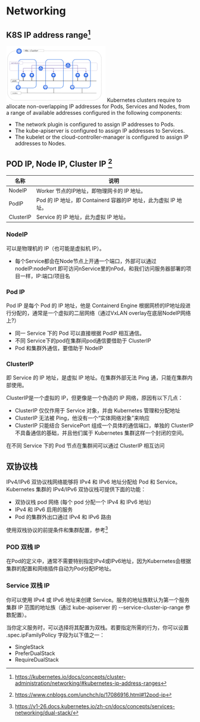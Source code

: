 # Networking
## K8S IP address range[^3]
![alt text](k8s-ip-address-range.png)
Kubernetes clusters require to allocate non-overlapping IP addresses for Pods, Services and Nodes, from a range of available addresses configured in the following components:

* The network plugin is configured to assign IP addresses to Pods.
* The kube-apiserver is configured to assign IP addresses to Services.
* The kubelet or the cloud-controller-manager is configured to assign IP addresses to Nodes.

## POD IP, Node IP, Cluster IP [^2]  
|名称|说明|
|-|-|
|NodeIP|Worker 节点的IP地址，即物理网卡的 IP 地址。|
|PodIP|	Pod 的 IP 地址，即 Containerd 容器的IP 地址，此为虚拟 IP 地址。|
|ClusterIP|	Service 的 IP 地址，此为虚拟 IP 地址。|

### NodeIP
可以是物理机的 IP（也可能是虚拟机 IP）。

* 每个Service都会在Node节点上开通一个端口，外部可以通过 nodeIP:nodePort 即可访问nService里的nPod，和我们访问服务器部署的项目一样，IP:端口/项目名

### Pod IP
Pod IP 是每个 Pod 的 IP 地址，他是 Containerd Engine 根据网桥的IP地址段进行分配的，通常是一个虚拟的二层网络（通过VxLAN overlay在底层NodeIP网络上?）

* 同一 Service 下的 Pod 可以直接根据 PodIP 相互通信。
* 不同 Service下的pod在集群间pod通信要借助于 ClusterIP
* Pod 和集群外通信，要借助于 NodeIP

### ClusterIP
即 Service 的 IP 地址，是虚拟 IP 地址。在集群外部无法 Ping 通，只能在集群内部使用。

ClusterIP是一个虚拟的 IP，但更像是一个伪造的 IP 网络，原因有以下几点：

* ClusterIP 仅仅作用于 Service 对象，并由 Kubernetes 管理和分配地址
* ClusterIP 无法被 Ping，他没有一个“实体网络对象”来响应
* ClusterIP 只能结合 ServicePort 组成一个具体的通信端口，单独的 ClusterIP 不具备通信的基础，并且他们属于 Kubernetes 集群这样一个封闭的空间。

在不同 Service 下的 Pod 节点在集群间可以通过 ClusterIP 相互访问



## 双协议栈
IPv4/IPv6 双协议栈网络能够将 IPv4 和 IPv6 地址分配给 Pod 和 Service。
Kubernetes 集群的 IPv4/IPv6 双协议栈可提供下面的功能：

* 双协议栈 pod 网络 (每个 pod 分配一个 IPv4 和 IPv6 地址)
* IPv4 和 IPv6 启用的服务
* Pod 的集群外出口通过 IPv4 和 IPv6 路由

使用双栈协议的前提条件和集群配置，参考[^1]

### POD 双栈 IP
在Pod的定义中，通常不需要特别指定IPv4或IPv6地址，因为Kubernetes会根据集群的配置和网络插件自动为Pod分配IP地址。

### Service 双栈 IP
你可以使用 IPv4 或 IPv6 地址来创建 Service。服务的地址族默认为第一个服务集群 IP 范围的地址族（通过 kube-apiserver 的 --service-cluster-ip-range 参数配置）。

当你定义服务时，可以选择将其配置为双栈。若要指定所需的行为，你可以设置 .spec.ipFamilyPolicy 字段为以下值之一：
* SingleStack
* PreferDualStack
* RequireDualStack






[^1]: https://v1-26.docs.kubernetes.io/zh-cn/docs/concepts/services-networking/dual-stack/
[^2]: https://www.cnblogs.com/unchch/p/17086916.html#12pod-ip
[^3]: https://kubernetes.io/docs/concepts/cluster-administration/networking/#kubernetes-ip-address-ranges
